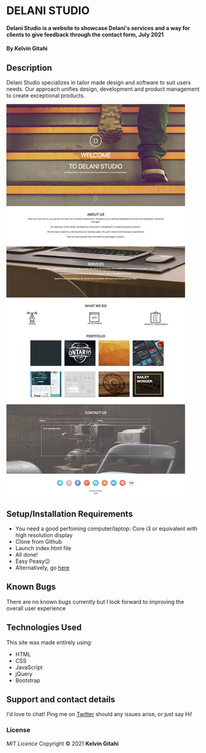 # DELANI STUDIO

#### Delani Studio is a website to showcase Delani's services and a way for clients to give feedback through the contact form, July 2021

#### By **Kelvin Gitahi**

## Description

Delani Studio specializes in tailor made design and software to suit users needs. Our approach unifies design, development and product management to create exceptional products.

![Landing page screenshot](./assets/Delani-Studio.jpg "Delani Studio")

## Setup/Installation Requirements

- You need a good perfoming computer/laptop: Core i3 or equivalent with high resolution display
- Clone from Github
- Launch index.html file
- All done!
- Easy Peasy😉
- Alternatively, go [here](https://kwathuta.github.io/delani-studio/)

## Known Bugs

There are no known bugs currently but I look forward to improving the overall user experience

## Technologies Used

This site was made entirely using:

- HTML
- CSS
- JavaScript
- jQuery
- Bootstrap

## Support and contact details

I'd love to chat! Ping me on [Twitter](https://twitter.com/kevocb) should any issues arise, or just say Hi!

### License

_MIT Licence_
Copyright &copy; 2021 **Kelvin Gitahi**
